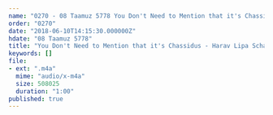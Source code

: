```yaml
---
name: "0270 - 08 Taamuz 5778 You Don't Need to Mention that it's Chassidus - Harav Lipa Schapiro"
order: "0270"
date: "2018-06-10T14:15:30.000000Z"
hdate: "08 Taamuz 5778"
title: "You Don't Need to Mention that it's Chassidus - Harav Lipa Schapiro"
keywords: []
file:
- ext: ".m4a"
  mime: "audio/x-m4a"
  size: 508025
  duration: "1:00"
published: true
---
```



